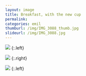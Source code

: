 ```yaml
---
layout: image
title: Breakfast, with the new cup
permalink: 
categories: emil
thumburl: /img/IMG_3088_thumb.jpg
slideurl: /img/IMG_3088.jpg 
---
```

![](/img/IMG_3085.jpg)
{:.left}

![](/img/IMG_3087.jpg)
{:.right}

![](/img/IMG_3088.jpg)
{:.left}

